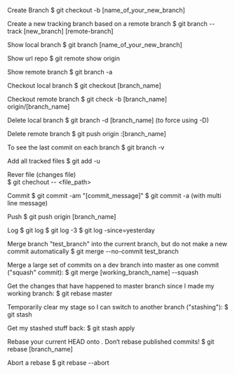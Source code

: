 Create Branch
     $ git checkout -b [name_of_your_new_branch]

Create a new tracking branch based on a remote branch
     $ git branch --track [new_branch] [remote-branch]

Show local branch
     $ git branch [name_of_your_new_branch]

Show url repo
     $ git remote show origin 


Show remote branch     $ git branch -a

Checkout local branch
     $ git checkout [branch_name]

Checkout remote branch
     $ git check -b [branch_name] origin/[branch_name]

Delete local branch
     $ git branch -d [branch_name]  (to force using -D)

Delete remote branch
     $ git push origin :[branch_name]

To see the last commit on each branch
     $ git branch -v

Add all tracked files
     $ git add -u

Rever file (changes file)    
     $ git chechout -- <file_path>

Commit
     $ git commit -am "[commit_message]"
     $ git commit -a (with multi line message)

Push
     $ git push origin [branch_name]

Log
     $ git log
     $ git log -3
     $ git log -since=yesterday


Merge branch "test_branch" into the current branch, but do not make a new commit automatically
     $ git merge --no-commit test_branch

Merge a large set of commits on a dev branch into master as one commit ("squash" commit):
     $ git merge [working_branch_name] --squash

Get the changes that have happened to master branch since I made my working branch:
     $ git rebase master    

Temporarily clear my stage so I can switch to another branch ("stashing"):
     $ git stash

Get my stashed stuff back:
     $ git stash apply    

Rebase your current HEAD onto <branch>. Don‘t rebase published commits!
     $ git rebase [branch_name]

Abort a rebase
     $ git rebase --abort    
